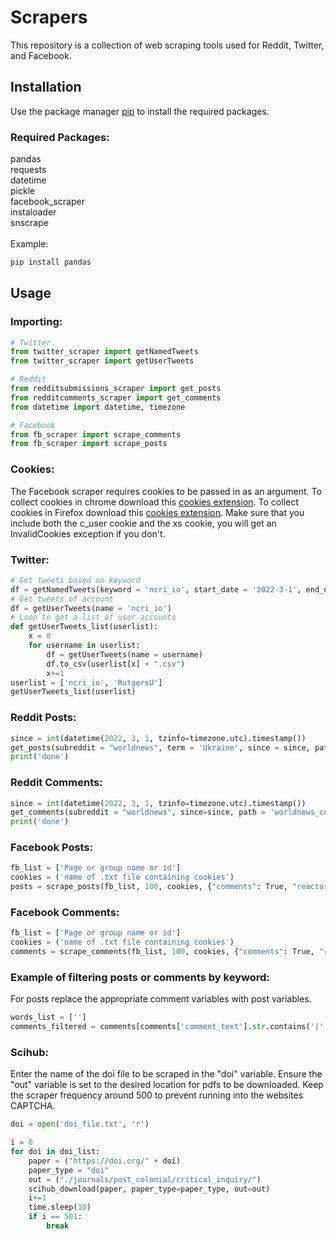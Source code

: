 # Scrapers

This repository is a collection of web scraping tools used for Reddit, Twitter, and Facebook.
## Installation

Use the package manager [pip](https://pip.pypa.io/en/stable/) to install the required packages.
### Required Packages:
pandas\
requests\
datetime\
pickle\
facebook_scraper\
instaloader\
snscrape\
\
Example:
```bash
pip install pandas
```

## Usage

### Importing:
```python
# Twitter
from twitter_scraper import getNamedTweets
from twitter_scraper import getUserTweets

# Reddit
from redditsubmissions_scraper import get_posts
from redditcomments_scraper import get_comments
from datetime import datetime, timezone

# Facebook
from fb_scraper import scrape_comments
from fb_scraper import scrape_posts
```
### Cookies:
The Facebook scraper requires cookies to be passed in as an argument. To collect cookies in chrome download this [cookies extension](https://chrome.google.com/webstore/detail/get-cookiestxt/bgaddhkoddajcdgocldbbfleckgcbcid). To collect cookies in Firefox download this [cookies extension](https://addons.mozilla.org/en-US/firefox/addon/cookie-quick-manager/). Make sure that you include both the c_user cookie and the xs cookie, you will get an InvalidCookies exception if you don't.

### Twitter:
```python
# Get tweets based on keyword
df = getNamedTweets(keyword = 'ncri_io', start_date = '2022-3-1', end_date = '2022-3-15')
# Get tweets of account
df = getUserTweets(name = 'ncri_io')
# Loop to get a list of user accounts
def getUserTweets_list(userlist):
    x = 0
    for username in userlist:
        df = getUserTweets(name = username)
        df.to_csv(userlist[x] + ".csv")
        x+=1
userlist = ['ncri_io', 'RutgersU']
getUserTweets_list(userlist)
```
### Reddit Posts:
```python
since = int(datetime(2022, 3, 1, tzinfo=timezone.utc).timestamp())
get_posts(subreddit = "worldnews", term = 'Ukraine', since = since, path = 'worldnews_ukraine.csv')
print('done')
```
### Reddit Comments:
```python
since = int(datetime(2022, 3, 1, tzinfo=timezone.utc).timestamp())
get_comments(subreddit = "worldnews", since=since, path = 'worldnews_comments.csv')
print('done')
```

### Facebook Posts:
```python
fb_list = ['Page or group name or id']
cookies = ('name of .txt file containing cookies')
posts = scrape_posts(fb_list, 100, cookies, {"comments": True, "reactors": True, "allow_extra_requests": True, 'posts_per_page': 1})
```

### Facebook Comments:
```python
fb_list = ['Page or group name or id']
cookies = ('name of .txt file containing cookies')
comments = scrape_comments(fb_list, 100, cookies, {"comments": True, "reactors": True, "allow_extra_requests": True, 'posts_per_page': 1})
```

### Example of filtering posts or comments by keyword:
For posts replace the appropriate comment variables with post variables.
```python
words_list = ['']
comments_filtered = comments[comments['comment_text'].str.contains('|'.join(words_list))]
```

### Scihub:
Enter the name of the doi file to be scraped in the "doi" variable. Ensure the "out" variable is set to the desired location for pdfs to be downloaded. Keep the scraper frequency around 500 to prevent running into the websites CAPTCHA. 

```python
doi = open('doi_file.txt', 'r')

i = 0
for doi in doi_list:
    paper = ("https://doi.org/" + doi)
    paper_type = "doi"
    out = ("./journals/post_colonial/critical_inquiry/")
    scihub_download(paper, paper_type=paper_type, out=out)
    i+=1
    time.sleep(10)
    if i == 501:
        break
```
